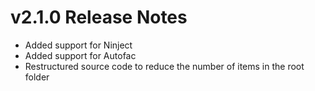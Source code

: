 # v2.1.0 Release Notes

* Added support for Ninject
* Added support for Autofac
* Restructured source code to reduce the number of items in the root folder